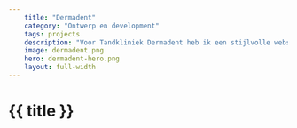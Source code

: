 ```yaml
---
    title: "Dermadent"
    category: "Ontwerp en development"
    tags: projects
    description: "Voor Tandkliniek Dermadent heb ik een stijlvolle website ontworpen en ontwikkeld. Dankzij de animaties krijgt de bezoeker een gevoel van interactiviteit en wordt deze rondgeleid door de webpagina’s."
    image: dermadent.png
    hero: dermadent-hero.png
    layout: full-width
---
```


<h1>
    {{ title }}
</h1>
